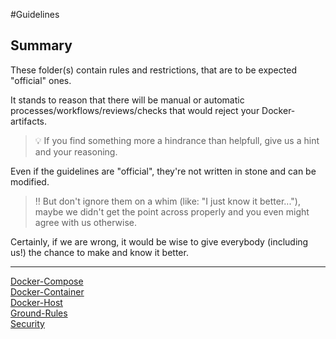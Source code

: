 #Guidelines

## Summary
These folder(s) contain rules and restrictions, that are to be expected "official" ones.

It stands to reason that there will be manual or automatic processes/workflows/reviews/checks that would reject your Docker-artifacts.

> :bulb: If you find something more a hindrance than helpfull, give us a hint and your reasoning.

Even if the guidelines are "official", they're not written in stone and can be modified.

> :bangbang: But don't ignore them on a whim (like: "I just know it better..."), maybe we didn't get the point across properly and you even might agree with us otherwise.

Certainly, if we are wrong, it would be wise to give everybody (including us!) the chance to make and know it better.

---

[Docker-Compose](./Docker-Compose)  
[Docker-Container](./Docker-Container)  
[Docker-Host](./Docker-Host)  
[Ground-Rules](./Ground-Rules)  
[Security](./Security)  

